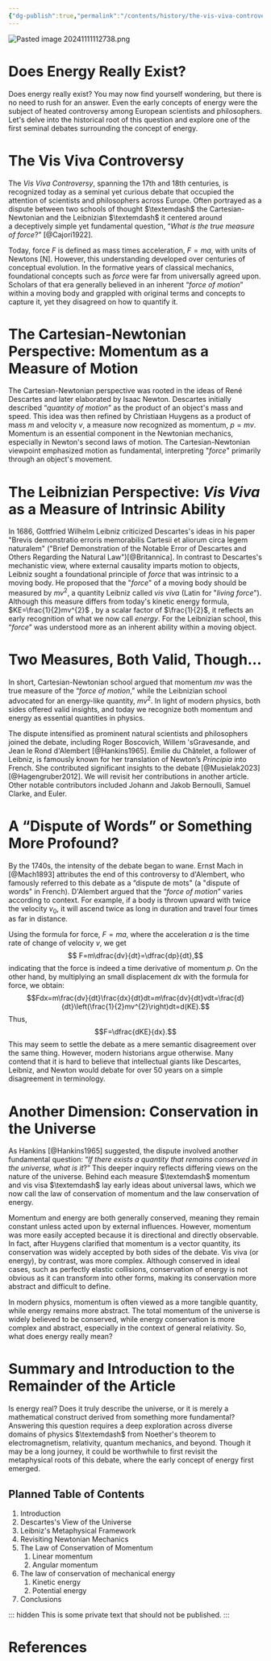 ```yaml
---
{"dg-publish":true,"permalink":"/contents/history/the-vis-viva-controversy/1-introduction/","dgShowToc":true,"created":"2024-11-22T13:47:12.005+01:00","updated":"2024-11-22T14:54:53.234+01:00"}
---
```




![Pasted image 20241111112738.png](/img/user/Contents/History/The%20Vis%20Viva%20Controversy/1.%20Introduction_DB/Pasted%20image%2020241111112738.png)

# Does Energy Really Exist?

Does energy really exist? You may now find yourself wondering, but there is no need to rush for an answer. Even the early concepts of energy were the subject of heated controversy among European scientists and philosophers.  Let's delve into the historical root of this question and explore one of the first seminal debates surrounding the concept of energy.  

# The Vis Viva Controversy

The *Vis Viva Controversy*, spanning the 17th and 18th centuries, is recognized today as a seminal yet curious debate that occupied the attention of scientists and philosophers across Europe. Often portrayed as a dispute between two schools of thought $\textemdash$ the Cartesian-Newtonian and the Leibnizian $\textemdash$ it centered around a deceptively simple yet fundamental question, “*What is the true measure of force*?” [@Cajori1922]. 

Today, force $F$  is defined as mass times acceleration, $F=ma$, with units of Newtons $[\text{{N}}]$. However, this understanding developed over centuries of conceptual evolution. In the formative years of classical mechanics, foundational concepts such as *force* were far from universally agreed upon. Scholars of that era generally believed in an inherent “*force of motion*” within a moving body and  grappled with original terms and concepts to capture it, yet they disagreed on how to quantify it. 

# The Cartesian-Newtonian Perspective: Momentum as a Measure of Motion

The Cartesian-Newtonian perspective was rooted in the ideas of René Descartes and later elaborated by Isaac Newton. Descartes initially described “*quantity of motion*” as the product of an object's mass and speed. This idea was then refined by Christiaan Huygens as a product of mass $m$ and velocity $v$, a measure now recognized as momentum, $p=mv$. Momentum is an essential component in the Newtonian mechanics, especially in Newton's second laws of motion. The Cartesian-Newtonian viewpoint emphasized motion as fundamental, interpreting "*force*" primarily through an object's movement. 

# The Leibnizian Perspective: *Vis Viva* as a Measure of Intrinsic Ability 

In 1686, Gottfried Wilhelm Leibniz criticized Descartes's ideas in his paper "Brevis demonstratio erroris memorabilis Cartesii et aliorum circa legem naturalem" ("Brief Demonstration of the Notable Error of Descartes and Others Regarding the Natural Law")[@Britannica]. In contrast to Descartes's mechanistic view, where external causality imparts motion to objects, Leibniz sought a foundational principle of *force* that was intrinsic to a moving body. He proposed that the "*force*" of a moving body should be measured by $mv^{2}$, a quantity Leibniz called *vis viva* (Latin for "*living force*"). Although this measure differs from today's kinetic energy formula, $KE=\frac{1}{2}mv^{2}$ , by a scalar factor of $\frac{1}{2}$, it reflects an early recognition of what we now call *energy*. For the Leibnizian school, this “*force*” was understood more as an inherent ability within a moving object. 

# Two Measures, Both Valid, Though...

In short, Cartesian-Newtonian school argued that momentum $mv$ was the true measure of the “*force of motion*,” while the Leibnizian school advocated for an energy-like quantity, $mv^2$. In light of modern physics, both sides offered valid insights, and today we recognize both momentum and energy as essential quantities in physics. 

The dispute intensified as prominent natural scientists and philosophers joined the debate, including Roger Boscovich, Willem 'sGravesande, and Jean le Rond d'Alembert [@Hankins1965]. Émilie du Châtelet, a follower of Leibniz, is famously known for her translation of Newton’s *Principia* into French. She contributed significant insights to the debate [@Musielak2023][@Hagengruber2012]. We will revisit her contributions in another article. Other notable contributors included Johann and Jakob Bernoulli, Samuel Clarke, and Euler.

# A “Dispute of Words” or Something More Profound?

By the 1740s, the intensity of the debate began to wane. Ernst Mach in [@Mach1893] attributes the end of this controversy to d'Alembert, who famously referred to this debate as a “dispute de mots" (a "dispute of words" in French). D'Alembert argued that the “*force of motion*” varies according to context. For example, if a body is thrown upward with twice the velocity $v_0$, it will ascend twice as long in duration and travel four times as far in distance. 

Using the formula for force, $F=ma$, where the acceleration $a$ is the time rate of change of velocity $v$, we get 
$$ F=m\dfrac{dv}{dt}=\dfrac{dp}{dt},$$
indicating that the force is indeed a time derivative of momentum $p$. 
On the other hand, by multiplying an small displacement $dx$ with the formula for force, we obtain: 
$$Fdx=m\frac{dv}{dt}\frac{dx}{dt}dt=m\frac{dv}{dt}vdt=\frac{d}{dt}\left(\frac{1}{2}mv^{2}\right)dt=d(KE).$$
Thus, 
$$F=\dfrac{dKE}{dx}.$$
This may seem to settle the debate as a mere semantic disagreement over the same thing. However, modern historians argue otherwise. Many contend that it is hard to believe that intellectual giants like Descartes, Leibniz, and Newton would debate for over 50 years on a simple disagreement in terminology.  

# Another Dimension: Conservation in the Universe

As Hankins [@Hankins1965] suggested, the dispute involved another fundamental question: “*If there exists a quantity that remains conserved in the universe, what is it*?” This deeper inquiry reflects differing views on the nature of the universe. Behind each measure $\textemdash$ momentum and vis visa $\textemdash$ lay early ideas about universal laws, which we now call the law of conservation of momentum and the law conservation of energy.

Momentum and energy are both generally conserved, meaning they remain constant unless acted upon by external influences. However, momentum was more easily accepted because it is directional and directly observable. In fact, after Huygens clarified that momentum is a vector quantity, its conservation was widely accepted by both sides of the debate. Vis viva (or energy), by contrast, was more complex. Although conserved in ideal cases, such as perfectly elastic collisions, conservation of energy is not obvious as it can transform into other forms, making its conservation more abstract and difficult to define.

In modern physics, momentum is often viewed as a more tangible quantity, while energy remains more abstract. The total momentum of the universe is widely believed to be conserved, while energy conservation is more complex and abstract, especially in the context of general relativity. So, what does energy really mean?  
# Summary and Introduction to the Remainder of the Article 

Is energy real? Does it truly describe the universe, or it is merely a mathematical construct derived from something more fundamental? Answering this question requires a deep exploration across diverse domains of physics $\textemdash$ from Noether's theorem to electromagnetism, relativity, quantum mechanics, and beyond. Though it may be a long journey, it could be worthwhile to first revisit the metaphysical roots of this debate, where the early concept of energy first emerged. 


## Planned Table of Contents

1. Introduction
2. Descartes's View of the Universe
3. Leibniz's Metaphysical Framework
4. Revisiting Newtonian Mechanics
5. The Law of Conservation of Momentum
	1. Linear momentum
	2. Angular momentum
7. The law of conservation of mechanical energy
	1. Kinetic energy
	1. Potential energy
8. Conclusions


::: hidden
This is some private text that should not be published.
:::

# References

 